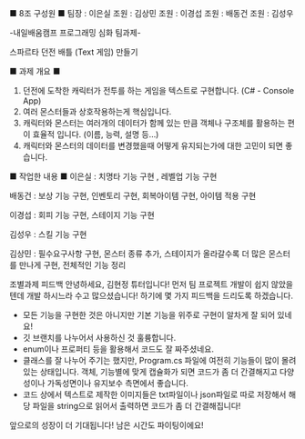 ■ 8조 구성원 ■
팀장 : 이은실
조원 : 김상민
조원 : 이경섭
조원 : 배동건
조원 : 김성우

-내일배움캠프 프로그래밍 심화 팀과제-

스파르타 던전 배틀 (Text 게임) 만들기

■ 과제 개요 ■
1. 던전에 도착한 캐릭터가 전투를 하는 게임을 텍스트로 구현합니다. (C# - Console App)
2. 여러 몬스터들과 상호작용하는게 핵심입니다.
3. 캐릭터와 몬스터는 여러개의 데이터가 함께 있는 만큼 객체나 구조체를 활용하는 편이 효율적 입니다.
(이름, 능력, 설명 등…)
4. 캐릭터와 몬스터의 데이터를 변경했을때 어떻게 유지되는가에 대한 고민이 되면 좋습니다.

■ 작업한 내용 ■
  이은실 : 치명타 기능 구현 , 레벨업 기능 구현
  
  배동건 : 보상 기능 구현, 인벤토리 구현, 회복아이템 구현, 아이템 적용 구현
  
  이경섭 : 회피 기능 구현, 스테이지 기능 구현
  
  김성우 : 스킬 기능 구현
  
  김상민 : 필수요구사항 구현, 몬스터 종류 추가, 스테이지가 올라갈수록 더 많은 몬스터를 만나게 구현, 전체적인 기능 정리


조별과제 피드백
안녕하세요, 김현정 튜터입니다!
먼저 팀 프로젝트 개발이 쉽지 않았을 텐데 개발 하시느라 수고 많으셨습니다!
하기에 몇 가지 피드백을 드리도록 하겠습니다.

- 모든 기능을 구현한 것은 아니지만 기본 기능을 위주로 구현이 알차게 잘 되어 있네요!
- 깃 브랜치를 나누어서 사용하신 것 훌륭합니다.
- enum이나 프로퍼티 등을 활용해서 코드도 잘 짜주셨네요.
- 클래스를 잘 나누어 주기는 했지만, Program.cs 파일에 여전히 기능들이 많이 몰려 있는 상태입니다. 객체, 기능별에 맞게 캡슐화가 되면 코드가 좀 더 간결해지고 다양성이나 가독성면이나 유지보수 측면에서 좋습니다.
- 코드 상에서 텍스트로 제작한 이미지들은 txt파일이나 json파일로 따로 저장해서 해당 파일을 string으로 읽어서 출력하면 코드가 좀 더 간결해집니다!

앞으로의 성장이 더 기대됩니다! 남은 시간도 파이팅이에요!